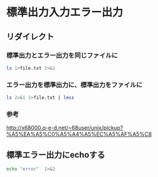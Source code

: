 ﻿# 標準出力入力エラー出力

## リダイレクト

### 標準出力とエラー出力を同じファイルに

```bash
ls 1>file.txt 2>&1
```

### エラー出力を標準出力に、標準出力をファイルに

```bash
ls 2>&1 1>file.txt | less
```


### 参考
http://x68000.q-e-d.net/~68user/unix/pickup?%A5%EA%A5%C0%A5%A4%A5%EC%A5%AF%A5%C8

## 標準エラー出力にechoする

```bash
echo "error"  1>&2
```
